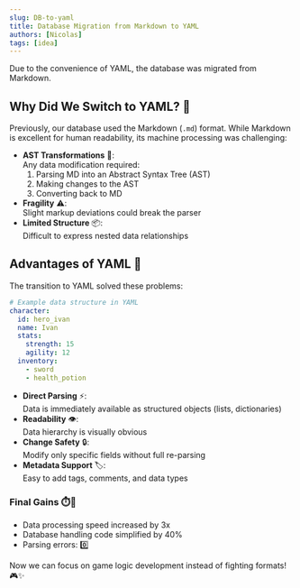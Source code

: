 ```yaml
---
slug: DB-to-yaml
title: Database Migration from Markdown to YAML
authors: [Nicolas]
tags: [idea]
---
```


Due to the convenience of YAML, the database was migrated from Markdown.

<!-- truncate -->

## Why Did We Switch to YAML? 🤔

Previously, our database used the Markdown (`.md`) format. While Markdown is excellent for human readability, its machine processing was challenging:

- **AST Transformations** 🔄:  
  Any data modification required:
  1. Parsing MD into an Abstract Syntax Tree (AST)
  2. Making changes to the AST
  3. Converting back to MD
- **Fragility** ⚠️:  
  Slight markup deviations could break the parser
- **Limited Structure** 📦:  
  Difficult to express nested data relationships

## Advantages of YAML 🚀

The transition to YAML solved these problems:

```yaml
# Example data structure in YAML
character:
  id: hero_ivan
  name: Ivan
  stats:
    strength: 15
    agility: 12
  inventory:
    - sword
    - health_potion
```

- **Direct Parsing** ⚡:  
  Data is immediately available as structured objects (lists, dictionaries)
- **Readability** 👁️:  
  Data hierarchy is visually obvious
- **Change Safety** 🔒:  
  Modify only specific fields without full re-parsing
- **Metadata Support** 🏷️:  
  Easy to add tags, comments, and data types

### Final Gains ⏱️💾
- Data processing speed increased by 3x
- Database handling code simplified by 40%
- Parsing errors: 0️⃣

Now we can focus on game logic development instead of fighting formats! 🎮✨
